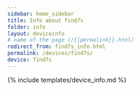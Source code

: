 ```yaml
---
sidebar: home_sidebar
title: Info about find7s
folder: info
layout: deviceinfo
# name of the page (/{{permalink}}.html)
redirect_from: find7s_info.html
permalink: /devices/find7s/
device: find7s
---
```

{% include templates/device_info.md %}
